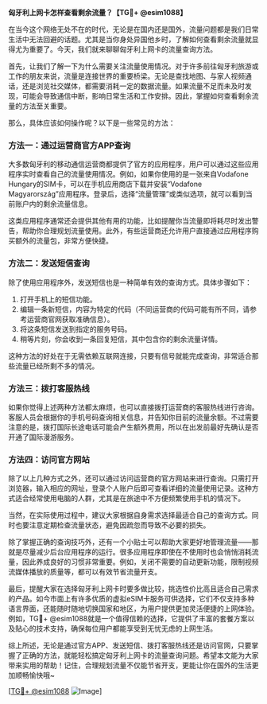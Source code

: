 **匈牙利上网卡怎样查看剩余流量？【TG💪+ @esim1088】**

在当今这个网络无处不在的时代，无论是在国内还是国外，流量问题都是我们日常生活中无法回避的话题。尤其是当你身处异国他乡时，了解如何查看剩余流量就显得尤为重要了。今天，我们就来聊聊匈牙利上网卡的流量查询方法。

首先，让我们了解一下为什么需要关注流量使用情况。对于许多前往匈牙利旅游或工作的朋友来说，流量是连接世界的重要桥梁。无论是查找地图、与家人视频通话，还是浏览社交媒体，都需要消耗一定的数据流量。如果流量不足而未及时发现，可能会导致通信中断，影响日常生活和工作安排。因此，掌握如何查看剩余流量的方法至关重要。

那么，具体应该如何操作呢？以下是一些常见的方法：

### 方法一：通过运营商官方APP查询

大多数匈牙利的移动通信运营商都提供了官方的应用程序，用户可以通过这些应用程序实时查看自己的流量使用情况。例如，如果你使用的是一张来自Vodafone Hungary的SIM卡，可以在手机应用商店下载并安装“Vodafone Magyarország”应用程序。登录后，选择“流量管理”或类似选项，就可以看到当前账户内的剩余流量信息。

这类应用程序通常还会提供其他有用的功能，比如提醒你当流量即将耗尽时发出警告，帮助你合理规划流量使用。此外，有些运营商还允许用户直接通过应用程序购买额外的流量包，非常方便快捷。

### 方法二：发送短信查询

除了使用应用程序外，发送短信也是一种简单有效的查询方式。具体步骤如下：

1. 打开手机上的短信功能。
2. 编辑一条新短信，内容为特定的代码（不同运营商的代码可能有所不同，请参考运营商官网获取准确信息）。
3. 将这条短信发送到指定的服务号码。
4. 稍等片刻，你会收到一条回复短信，其中包含你的剩余流量详情。

这种方法的好处在于无需依赖互联网连接，只要有信号就能完成查询，非常适合那些流量已经所剩不多的情况。

### 方法三：拨打客服热线

如果你觉得上述两种方法都太麻烦，也可以直接拨打运营商的客服热线进行咨询。客服人员会根据你的手机号码查询相关信息，并告知你目前的流量余额。不过需要注意的是，拨打国际长途电话可能会产生额外费用，所以在出发前最好先确认是否开通了国际漫游服务。

### 方法四：访问官方网站

除了以上几种方式之外，还可以通过访问运营商的官方网站来进行查询。只需打开浏览器，输入相应的网址，登录个人账户后即可查看详细的流量使用记录。这种方式适合经常使用电脑的人群，尤其是在旅途中不方便频繁使用手机的情况下。

当然，在实际使用过程中，建议大家根据自身需求选择最适合自己的查询方式。同时也要注意定期检查流量状态，避免因疏忽而导致不必要的损失。

除了掌握正确的查询技巧外，还有一个小贴士可以帮助大家更好地管理流量——那就是尽量减少后台应用程序的运行。很多应用程序即使在不使用时也会悄悄消耗流量，因此养成良好的习惯非常重要。例如，关闭不需要的自动更新功能，限制视频流媒体播放的质量等，都可以有效节省流量开支。

最后，提醒大家在选择匈牙利上网卡时要多做比较，挑选性价比高且适合自己需求的产品。如今市面上有许多优质的虚拟eSIM卡服务可供选择，它们不仅支持多种语言界面，还能随时随地切换国家和地区，为用户提供更加灵活便捷的上网体验。例如，TG💪+ @esim1088就是一个值得信赖的选择，它提供了丰富的套餐方案以及贴心的技术支持，确保每位用户都能享受到无忧无虑的上网生活。

综上所述，无论是通过官方APP、发送短信、拨打客服热线还是访问官网，只要掌握了正确的方法，就能轻松搞定匈牙利上网卡的流量查询问题。希望本文能为大家带来实用的帮助！记住，合理规划流量不仅能节省开支，更能让你在国外的生活更加顺畅愉快哦~

[[TG💪+ @esim1088](https://t.me/s/esim1088) ![Image](https://i.postimg.cc/4NQfJmqS/Snipaste-2025-05-13-00-14-12.png)]